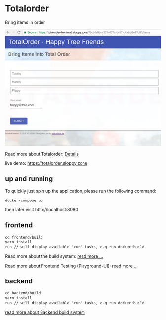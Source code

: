 # Totalorder
Bring items in order

![totalorder](documentation/images-totalorder/03_order.png)

Read more about Totalorder: [Details](documentation/totalorder.md)

live demo: https://totalorder.sloppy.zone

## up and running

To quickly just spin up the application, please run the following command:

```
docker-compose up
```

then later visit http://localhost:8080


## frontend
```
cd frontend/build
yarn install
run // will display available 'run' tasks, e.g run docker:build
```

Read more about the build system: [read more ...](development/frontend/build/README.md)

Read more about Frontend Testing (Playground-UI): [read more ...](documentation/cosmos.md)

## backend
```
cd backend/build
yarn install
run // will display available 'run' tasks, e.g run docker:build
```

[read more about Backend build system](development/backend/build/README.md)
